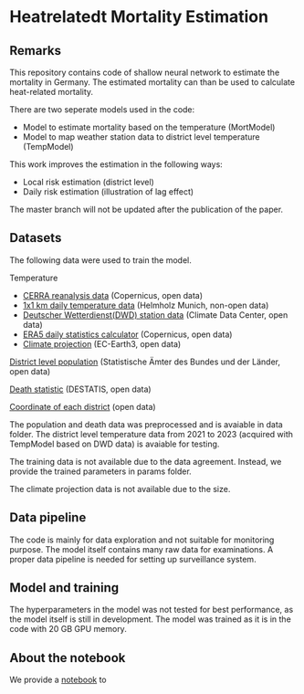# Heatrelatedt Mortality Estimation

## Remarks

This repository contains code of shallow neural network to estimate the mortality in Germany. The estimated mortality can than be used to calculate heat-related mortality.

There are two seperate models used in the code:
- Model to estimate mortality based on the temperature (MortModel)
- Model to map weather station data to district level temperature (TempModel)

This work improves the estimation in the following ways:
- Local risk estimation (district level)
- Daily risk estimation (illustration of lag effect)

The master branch will not be updated after the publication of the paper.

## Datasets

The following data were used to train the model.

Temperature
- [CERRA reanalysis data](https://cds.climate.copernicus.eu/cdsapp#!/dataset/reanalysis-cerra-single-levels?tab=overview) (Copernicus, open data)
- [1x1 km daily temperature data](https://doi.org/10.1016/j.envres.2022.115062) (Helmholz Munich, non-open data)
- [Deutscher Wetterdienst(DWD) station data](https://www.dwd.de/DE/klimaumwelt/cdc/cdc_node.html) (Climate Data Center, open data)
- [ERA5 daily statistics calculator](https://cds.climate.copernicus.eu/cdsapp#!/software/app-c3s-daily-era5-statistics?tab=overview) (Copernicus, open data)
- [Climate projection](https://aims2.llnl.gov/search) (EC-Earth3, open data)

[District level population](https://www.regionalstatistik.de/genesis/online?operation=statistic&levelindex=0&levelid=1705590504131&code=12411#abreadcrumb) (Statistische Ämter des Bundes und der Länder, open data)

[Death statistic](https://www.destatis.de/DE/Themen/Gesellschaft-Umwelt/Bevoelkerung/Sterbefaelle-Lebenserwartung/Tabellen/sonderauswertung-sterbefaelle.html) (DESTATIS, open data)

[Coordinate of each district](https://public.opendatasoft.com/explore/dataset/georef-germany-kreis/information/?disjunctive.lan_code&disjunctive.lan_name&disjunctive.krs_code&disjunctive.krs_name&disjunctive.krs_name_short&sort=year&location=6,51.32946,10.45403&basemap=jawg.light) (open data)

The population and death data was preprocessed and is avaiable in data folder. The district level temperature data from 2021 to 2023 (acquired with TempModel based on DWD data) is avaiable for testing.

The training data is not available due to the data agreement. Instead, we provide the trained parameters in params folder.

The climate projection data is not available due to the size.

## Data pipeline

The code is mainly for data exploration and not suitable for monitoring purpose. The model itself contains many raw data for examinations. A proper data pipeline is needed for setting up surveillance system.

## Model and training

The hyperparameters in the model was not tested for best performance, as the model itself is still in development. 
The model was trained as it is in the code with 20 GB GPU memory.

## About the notebook

We provide a [notebook](./result.ipynb) to 

